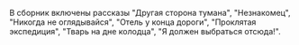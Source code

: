 <!--2017-01-04 13:38:29-->
В сборник включены рассказы "Другая сторона тумана", "Незнакомец", "Никогда не оглядывайся", "Отель у конца дороги", "Проклятая экспедиция", "Тварь на дне колодца", "Я должен выбраться отсюда!".